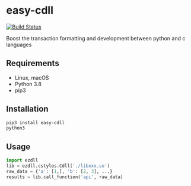 # easy-cdll

[![Build Status](https://travis-ci.com/techsol-ntu/easy-cdll.svg?branch=main)](https://travis-ci.com/techsol-ntu/easy-cdll)

Boost the transaction formatting and development between python and c languages

## Requirements

* Linux, macOS
* Python 3.8
* pip3

## Installation

```bash
pip3 install easy-cdll
python3
```

## Usage

```python
import ezdll
lib = ezdll.cstyles.Cdll('./libxxx.so')
raw_data = {'a': [1,], 'b': [2, 3], ...}
results = lib.call_function('api', raw_data)
```
